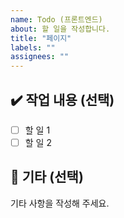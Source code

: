 ```yaml
---
name: Todo (프론트엔드)
about: 할 일을 작성합니다.
title: "페이지"
labels: ""
assignees: ""
---
```


## ✔️ 작업 내용 (선택)

- [ ] 할 일 1
- [ ] 할 일 2

## 💬 기타 (선택)

기타 사항을 작성해 주세요.
